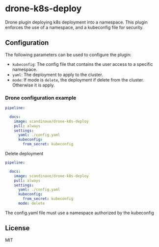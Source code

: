 # drone-k8s-deploy
Drone plugin deploying k8s deployment into a namespace.
This plugin enforces the use of a namespace, and a kubeconfig file for security.

## Configuration

The following parameters can be used to configure the plugin:

- `kubeconfig`: The config file that contains the user access to a specific namespace.
- `yaml`: The deployment to apply to the cluster.
- `mode`: If mode is `delete`, the deployment if delete from the cluster. Otherwise it is apply.

### Drone configuration example

```yaml
pipeline:

  docs: 
    image: scandinave/drone-k8s-deploy
    pull: always
    settings:
      yaml: ./config.yaml
      kubeconfig:
        from_secret: kubeconfig
```

Delete deployment
```yaml
pipeline:

  docs: 
    image: scandinave/drone-k8s-deploy
    pull: always
    settings:
      yaml: ./config.yaml
      kubeconfig:
        from_secret: kubeconfig
      mode: delete
```

The config.yaml file must use a namespace authorized by the kubeconfig

## License

MIT
